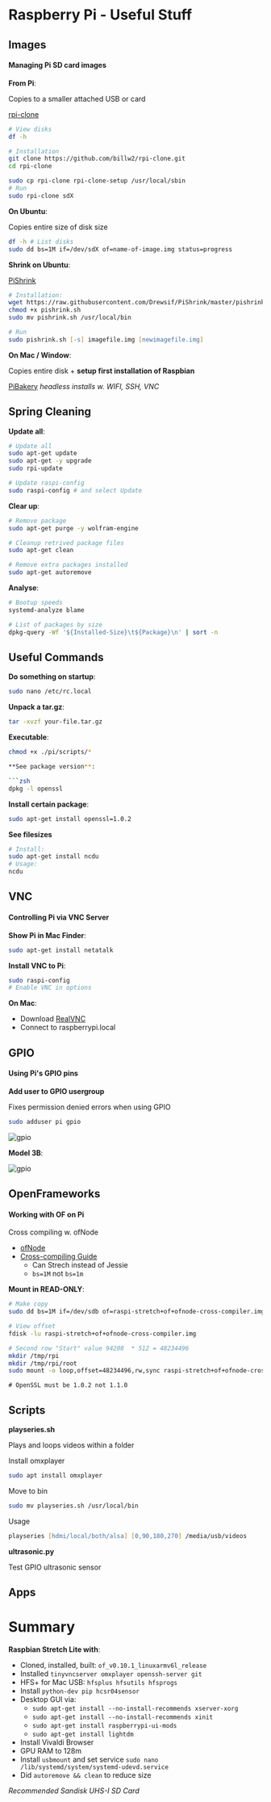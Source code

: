 # Raspberry Pi - Useful Stuff

## Images

#### Managing Pi SD card images

**From Pi**:

Copies to a smaller attached USB or card

[rpi-clone](https://github.com/billw2/rpi-clone)

```zsh
# View disks
df -h

# Installation
git clone https://github.com/billw2/rpi-clone.git 
cd rpi-clone

sudo cp rpi-clone rpi-clone-setup /usr/local/sbin
# Run
sudo rpi-clone sdX
```

**On Ubuntu**:

Copies entire size of disk size

```zsh
df -h # List disks
sudo dd bs=1M if=/dev/sdX of=name-of-image.img status=progress
```

**Shrink on Ubuntu**:

[PiShrink](https://github.com/Drewsif/PiShrink)

```zsh
# Installation:
wget https://raw.githubusercontent.com/Drewsif/PiShrink/master/pishrink.sh
chmod +x pishrink.sh
sudo mv pishrink.sh /usr/local/bin

# Run
sudo pishrink.sh [-s] imagefile.img [newimagefile.img]
```

**On Mac / Window**:

Copies entire disk + __setup first installation of Raspbian__

[PiBakery](https://www.pibakery.org/download.html) _headless installs w. WIFI, SSH, VNC_

## Spring Cleaning


**Update all**:

```zsh
# Update all
sudo apt-get update
sudo apt-get -y upgrade
sudo rpi-update

# Update raspi-config
sudo raspi-config # and select Update
```

**Clear up**:

```zsh
# Remove package
sudo apt-get purge -y wolfram-engine

# Cleanup retrived package files
sudo apt-get clean

# Remove extra packages installed
sudo apt-get autoremove 
```

**Analyse**:

```zsh
# Bootup speeds
systemd-analyze blame 

# List of packages by size
dpkg-query -Wf '${Installed-Size}\t${Package}\n' | sort -n 
```

## Useful Commands

**Do something on startup**:

```zsh
sudo nano /etc/rc.local
```

**Unpack a tar.gz**:

```zsh
tar -xvzf your-file.tar.gz
```

**Executable**:

```zsh
chmod +x ./pi/scripts/*

**See package version**:

```zsh
dpkg -l openssl
```

**Install certain package**:

```zsh
sudo apt-get install openssl=1.0.2
```

**See filesizes**

```zsh
# Install:
sudo apt-get install ncdu
# Usage:
ncdu
```
  
## VNC

#### Controlling Pi via VNC Server

**Show Pi in Mac Finder**:

```zsh
sudo apt-get install netatalk
```

**Install VNC to Pi**:

```zsh
sudo raspi-config
# Enable VNC in options
```

**On Mac**:

* Download [RealVNC](https://www.realvnc.com/en/connect/download/viewer/)
* Connect to raspberrypi.local 

## GPIO

#### Using Pi's GPIO pins

**Add user to GPIO usergroup**

Fixes permission denied errors when using GPIO

```zsh
sudo adduser pi gpio
```

![gpio](images/gpio.png)

**Model 3B**:

![gpio](images/gpio-3b.jpg)

## OpenFrameworks

#### Working with OF on Pi

Cross compiling w. ofNode

* [ofNode](https://github.com/ofnode/of)
* [Cross-compiling Guide](https://github.com/ofnode/of/wiki/Cross-compiling-for-Raspberry-Pi)
  * Can Strech instead of Jessie
  * `bs=1M` not `bs=1m`

**Mount in READ-ONLY**:

```zsh
# Make copy
sudo dd bs=1M if=/dev/sdb of=raspi-stretch+of+ofnode-cross-compiler.img status=progress

# View offset
fdisk -lu raspi-stretch+of+ofnode-cross-compiler.img

# Second row "Start" value 94208  * 512 = 48234496
mkdir /tmp/rpi
mkdir /tmp/rpi/root
sudo mount -o loop,offset=48234496,rw,sync raspi-stretch+of+ofnode-cross-compiler.img /tmp/rpi/root
```
```
# OpenSSL must be 1.0.2 not 1.1.0

```

## Scripts

**playseries.sh**

Plays and loops videos within a folder

Install omxplayer

```zsh
sudo apt install omxplayer
```

Move to bin 

```zsh
sudo mv playseries.sh /usr/local/bin
```

Usage

```zsh
playseries [hdmi/local/both/alsa] [0,90,180,270] /media/usb/videos
```

**ultrasonic.py**

Test GPIO ultrasonic sensor

## Apps


# Summary

**Raspbian Stretch Lite with**:

* Cloned, installed, built: `of_v0.10.1_linuxarmv6l_release`
* Installed `tinyvncserver omxplayer openssh-server git`
* HFS+ for Mac USB: `hfsplus hfsutils hfsprogs`
* Install `python-dev pip hcsr04sensor`
* Desktop GUI via:
  * `sudo apt-get install --no-install-recommends xserver-xorg`
  * `sudo apt-get install --no-install-recommends xinit`
  * `sudo apt-get install raspberrypi-ui-mods`
  * `sudo apt-get install lightdm`
* Install Vivaldi Browser
* GPU RAM to 128m
* Install `usbmount` and set service `sudo nano /lib/systemd/system/systemd-udevd.service`
* Did `autoremove && clean` to reduce size

_Recommended Sandisk UHS-I SD Card_